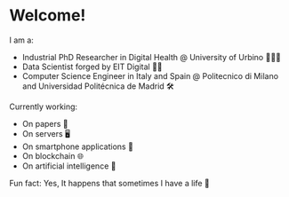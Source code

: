 # Welcome!

I am a:
- Industrial PhD Researcher in Digital Health @ University of Urbino 👨🏻‍🏫
- Data Scientist forged by EIT Digital 🧙‍♂️
- Computer Science Engineer in Italy and Spain @ Politecnico di Milano and Universidad Politécnica de Madrid 🛠️

Currently working:
- On papers 📜
- On servers 🖥️
- On smartphone applications 📲
- On blockchain :globe_with_meridians: 
- On artificial intelligence 🤖

Fun fact: Yes, It happens that sometimes I have a life 🥶
